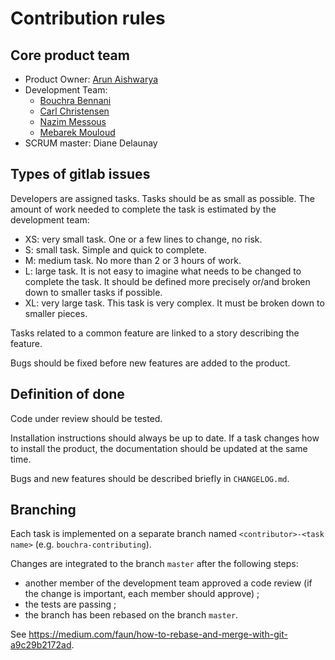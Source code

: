 # Contribution rules

## Core product team

* Product Owner: [Arun Aishwarya](https://gaufre.informatique.univ-paris-diderot.fr/poca-a)
* Development Team:
  * [Bouchra Bennani](https://gaufre.informatique.univ-paris-diderot.fr/poca-b)
  * [Carl Christensen](https://gaufre.informatique.univ-paris-diderot.fr/poca-c)
  * [Nazim Messous](https://gaufre.informatique.univ-paris-diderot.fr/messousn/poca-2020)
  * [Mebarek Mouloud](https://gaufre.informatique.univ-paris-diderot.fr/messousn/poca-2020)
* SCRUM master: Diane Delaunay

## Types of gitlab issues

Developers are assigned tasks. Tasks should be as small as possible. The amount of work needed to complete the task is estimated by the development team:

* XS: very small task. One or a few lines to change, no risk.
* S: small task. Simple and quick to complete.
* M: medium task. No more than 2 or 3 hours of work.
* L: large task. It is not easy to imagine what needs to be changed to complete the task. It should be defined more precisely or/and broken down to smaller tasks if possible.
* XL: very large task. This task is very complex. It must be broken down to smaller pieces.

Tasks related to a common feature are linked to a story describing the feature.

Bugs should be fixed before new features are added to the product.

## Definition of done

Code under review should be tested.

Installation instructions should always be up to date. If a task changes how to install the product, the documentation should be updated at the same time.

Bugs and new features should be described briefly in `CHANGELOG.md`.

## Branching

Each task is implemented on a separate branch named `<contributor>-<task name>` (e.g. `bouchra-contributing`).

Changes are integrated to the branch `master` after the following steps:

* another member of the development team approved a code review (if the change is important, each member should approve) ;
* the tests are passing ;
* the branch has been rebased on the branch `master`.

See https://medium.com/faun/how-to-rebase-and-merge-with-git-a9c29b2172ad.
